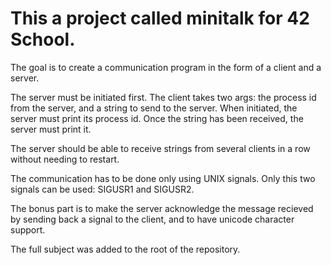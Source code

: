 This a project called minitalk for 42 School.
======

The goal is to create a communication program in the form of a client and a server.

The server must be initiated first.
The client takes two args: the process id from the server, and a string to send to the server.
When initiated, the server must print its process id.
Once the string has been received, the server must print it.

The server should be able to receive strings from several clients in a row without
needing to restart.

The communication has to be done only using UNIX signals.
Only this two signals can be used: SIGUSR1 and SIGUSR2.

The bonus part is to make the server acknowledge the message recieved by sending back a signal to the client, and to have unicode character support.

The full subject was added to the root of the repository.
